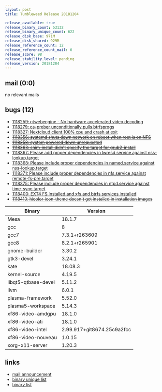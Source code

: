 ```yaml
---
layout: post
title: Tumbleweed Release 20181204

release_available: true
release_binary_count: 53132
release_binary_unique_count: 622
release_disk_base: 971M
release_disk_shared: 929M
release_reference_count: 12
release_reference_count_mail: 0
release_score: 98
release_stability_level: pending
release_version: 20181204
---
```


## mail (0:0)

no relevant mails

## bugs (12)

<!--more-->

- [1118259: qtwebengine - No hardware accelerated video decoding](https://bugzilla.opensuse.org/show_bug.cgi?id=1118259)
- [1118279: os-prober unconditionally pulls btrfsprogs](https://bugzilla.opensuse.org/show_bug.cgi?id=1118279)
- [1118327: Nextcloud client 100% cpu and crash at exit](https://bugzilla.opensuse.org/show_bug.cgi?id=1118327)
- ~~[1118356: systemd shuts down network on reboot when root is on NFS](https://bugzilla.opensuse.org/show_bug.cgi?id=1118356)~~
- ~~[1118358: system powered down unrequested](https://bugzilla.opensuse.org/show_bug.cgi?id=1118358)~~
- ~~[1118363: shim-install didn't specify the target for grub2-install](https://bugzilla.opensuse.org/show_bug.cgi?id=1118363)~~
- [1118367: Please add proper dependencies in lwresd.service against nss-lookup.target](https://bugzilla.opensuse.org/show_bug.cgi?id=1118367)
- [1118368: Please include proper dependencies in named.service against nss-lookup.target](https://bugzilla.opensuse.org/show_bug.cgi?id=1118368)
- [1118371: Please include proper dependencies in nfs.service against remote-fs-pre.target](https://bugzilla.opensuse.org/show_bug.cgi?id=1118371)
- [1118375: Please include proper dependencies in ntpd.service against time-sync.target](https://bugzilla.opensuse.org/show_bug.cgi?id=1118375)
- [1118400: EXT4 FS Installed and xfs and btrfs services installed](https://bugzilla.opensuse.org/show_bug.cgi?id=1118400)
- ~~[1118410: hicolor-icon-theme doesn't get installed in installation images](https://bugzilla.opensuse.org/show_bug.cgi?id=1118410)~~

Binary | Version
--- | ---
Mesa | 18.1.7
gcc | 8
gcc7 | 7.3.1+r263609
gcc8 | 8.2.1+r265901
gnome-builder | 3.30.2
gtk3-devel | 3.24.1
kate | 18.08.3
kernel-source | 4.19.5
libqt5-qtbase-devel | 5.11.2
llvm | 6.0.1
plasma-framework | 5.52.0
plasma5-workspace | 5.14.3
xf86-video-amdgpu | 18.1.0
xf86-video-ati | 18.1.0
xf86-video-intel | 2.99.917+git8674.25c9a2fcc
xf86-video-nouveau | 1.0.15
xorg-x11-server | 1.20.3

## links

- [mail announcement](https://lists.opensuse.org/opensuse-factory/2018-12/msg00043.html)
- [binary unique list](http://download.tumbleweed.boombatower.com/20181204/rpm.unique.list)
- [binary list](http://download.tumbleweed.boombatower.com/20181204/rpm.list)
